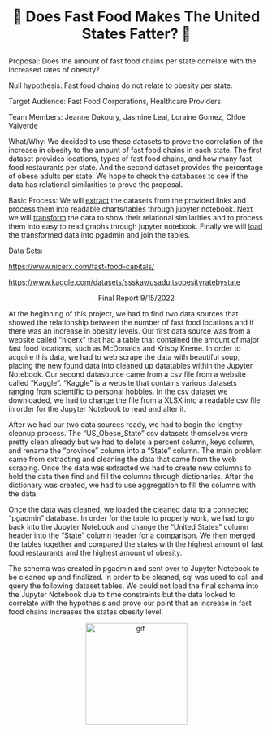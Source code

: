 # <p align="center"> :pizza: Does Fast Food Makes The United States Fatter? :hamburger: </p>

Proposal: Does the amount of fast food chains per state correlate with the increased rates of obesity?

Null hypothesis: Fast food chains do not relate to obesity per state.

Target Audience: Fast Food Corporations,  Healthcare Providers. 

Team Members: Jeanne Dakoury, Jasmine Leal, Loraine Gomez, Chloe Valverde

What/Why: We decided to use these datasets to  prove the correlation of the increase in obesity to the amount of fast food chains in each state. The first dataset provides locations, types of fast food chains, and how many fast food restaurants per state. And the second dataset provides the percentage of obese adults per state. We hope to check the databases to see if the data has relational similarities to prove the proposal. 

Basic Process: We will <ins>extract</ins> the datasets from the provided links and process them into readable charts/tables through jupyter notebook.
Next we will <ins>transform</ins> the data to show their relational similarities and to process them into easy to read graphs through jupyter notebook.
Finally we will <ins>load</ins> the transformed data into pgadmin and join the tables.

Data Sets:

https://www.nicerx.com/fast-food-capitals/

https://www.kaggle.com/datasets/ssskay/usadultsobesityratebystate


  
 <p align="center"> Final Report 9/15/2022 </p>

  At the beginning of this project, we had to find two data sources that showed the relationship between the number of fast food locations and if there was an increase in obesity levels. Our first data source was from a website called “nicerx” that had a table that contained the amount of major fast food locations, such as McDonalds and Krispy Kreme. In order to acquire this data, we had to web scrape the data with beautiful soup, placing the new found data into cleaned up datatables within the Jupyter Notebook. 
Our second datasource came from a csv file from a website called “Kaggle”. “Kaggle” is a website that contains various datasets ranging from scientific to personal hobbies. In the  csv dataset we downloaded, we had to change the file from a XLSX into a readable csv file in order for the Jupyter Notebook to read and alter it.
    
   After we had our two data sources ready, we had to begin the lengthy cleanup process. The “US_Obese_State” csv datasets themselves were pretty clean already but we had to delete a percent column, keys column, and rename the “province” column into a “State” column. The main problem came from extracting and cleaning the data that came from the web scraping. Once the data was extracted we had to create new columns to hold the data then find and fill the columns through dictionaries. After the dictionary was created, we had to use aggregation to fill the columns with the data.
   
   Once the data was cleaned, we loaded the cleaned data to a connected “pgadmin” database. In order for the table to properly work, we had to go back into the Jupyter Notebook and change the “United States” column header into the “State” column header for a comparison.  We then merged the tables together and compared the states with the highest amount of fast food restaurants and the highest amount of obesity.
   
   The schema was created in pgadmin and sent over to Jupyter Notebook to be cleaned up and finalized. In order to be cleaned, sql was used to call and query the following dataset tables. We could not load the final schema into the Jupyter Notebook due to time constraints but the data looked to correlate with the hypothesis and prove our point that an increase in fast food chains increases the states obesity level.
   
   
   
<p align="center">
  <img src="donut.gif" alt="gif" width="200"/> 
</p>
    
    
